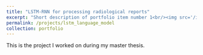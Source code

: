 ```yaml
---
title: "LSTM-RNN for processing radiological reports"
excerpt: "Short description of portfolio item number 1<br/><img src='/images/sepsis.png'>"
permalink: /projects/lstm_language_model
collection: portfolio
---
```


This is the project I worked on during my master thesis.

